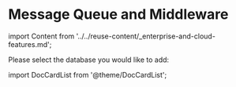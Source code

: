 # Message Queue and Middleware

import Content from '../../reuse-content/_enterprise-and-cloud-features.md';

<Content />

 Please select the database you would like to add:

import DocCardList from '@theme/DocCardList';

<DocCardList />
